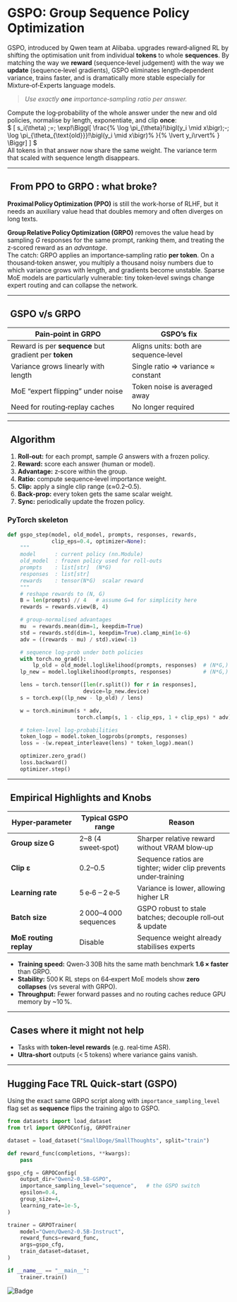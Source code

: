 # GSPO: Group Sequence Policy Optimization

GSPO, introduced by Qwen team at Alibaba. upgrades reward‑aligned RL by shifting the optimisation unit from individual **tokens** to whole **sequences**.  By matching the way we **reward** (sequence‑level judgement) with the way we **update** (sequence‑level gradients), GSPO eliminates length‑dependent variance, trains faster, and is dramatically more stable especially for Mixture‑of‑Experts language models.



> *Use exactly **one** importance‑sampling ratio per answer.*

Compute the log‑probability of the whole answer under the new and old policies, normalise by length, exponentiate, and clip **once**: <br>
$
[
s_i(\theta)
  \;=\;
  \exp\!\Biggl[
    \frac{%
      \log \pi_{\theta}\!\bigl(y_i \mid x\bigr)\;-\;
      \log \pi_{\theta_{\text{old}}}\!\bigl(y_i \mid x\bigr)%
    }{%
      \lvert y_i\rvert%
    }
  \Biggr]
]
$ <br>
All tokens in that answer now share the same weight.  The variance term that scaled with sequence length disappears.

---

##   From PPO to GRPO : what broke?

**Proximal Policy Optimization (PPO)** is still the work‑horse of RLHF, but it needs an auxiliary value head that doubles memory and often diverges on long texts.

**Group Relative Policy Optimization (GRPO)** removes the value head by sampling *G* responses for the same prompt, ranking them, and treating the z‑scored reward as an *advantage*.  
The catch: GRPO applies an importance‑sampling ratio **per token**.  On a thousand‑token answer, you multiply a thousand noisy numbers due to which variance grows with length, and gradients become unstable.  Sparse MoE models are particularly vulnerable: tiny token‑level swings change expert routing and can collapse the network.

---

##   GSPO v/s GRPO

| Pain‑point in GRPO | GSPO’s fix                            |
| --- |---------------------------------------|
| Reward is per **sequence** but gradient per **token** | Aligns units: both are sequence‑level |
| Variance grows linearly with length | Single ratio ⇒ variance ≈ constant    |
| MoE “expert flipping” under noise | Token noise is averaged away          |
| Need for routing‑replay caches | No longer required                    |

---

##   Algorithm 
1. **Roll‑out:** for each prompt, sample *G* answers with a frozen policy.  
2. **Reward:** score each answer (human or model).  
3. **Advantage:** z‑score within the group.  
4. **Ratio:** compute sequence‑level importance weight.  
5. **Clip:** apply a single clip range (ε≈0.2–0.5).  
6. **Back‑prop:** every token gets the same scalar weight.  
7. **Sync:** periodically update the frozen policy.

### PyTorch skeleton

```python
def gspo_step(model, old_model, prompts, responses, rewards,
              clip_eps=0.4, optimizer=None):
    """
    model      : current policy (nn.Module)
    old_model  : frozen policy used for roll-outs
    prompts    : list[str]  (N*G)
    responses  : list[str]
    rewards    : tensor(N*G)  scalar reward
    """
    # reshape rewards to (N, G)
    B = len(prompts) // 4   # assume G=4 for simplicity here
    rewards = rewards.view(B, 4)

    # group‑normalised advantages
    mu  = rewards.mean(dim=1, keepdim=True)
    std = rewards.std(dim=1, keepdim=True).clamp_min(1e-6)
    adv = ((rewards - mu) / std).view(-1)

    # sequence log‑prob under both policies
    with torch.no_grad():
        lp_old = old_model.loglikelihood(prompts, responses)  # (N*G,)
    lp_new = model.loglikelihood(prompts, responses)          # (N*G,)

    lens = torch.tensor([len(r.split()) for r in responses],
                        device=lp_new.device)
    s = torch.exp((lp_new - lp_old) / lens)

    w = torch.minimum(s * adv,
                      torch.clamp(s, 1 - clip_eps, 1 + clip_eps) * adv)

    # token‑level log‑probabilities
    token_logp = model.token_logprobs(prompts, responses)
    loss = -(w.repeat_interleave(lens) * token_logp).mean()

    optimizer.zero_grad()
    loss.backward()
    optimizer.step()
```

---

##   Empirical Highlights and Knobs

| Hyper‑parameter | Typical GSPO range | Reason |
| --- | --- | --- |
| **Group size G** | 2–8 (4 sweet‑spot) | Sharper relative reward without VRAM blow‑up |
| **Clip ε** | 0.2–0.5 | Sequence ratios are tighter; wider clip prevents under‑training |
| **Learning rate** | 5 e‑6 – 2 e‑5 | Variance is lower, allowing higher LR |
| **Batch size** | 2 000–4 000 sequences | GSPO robust to stale batches; decouple roll‑out & update |
| **MoE routing replay** | Disable | Sequence weight already stabilises experts |


* **Training speed:** Qwen‑3 30B hits the same math benchmark **1.6 × faster** than GRPO.  
* **Stability:** 500 K RL steps on 64‑expert MoE models show **zero collapses** (vs several with GRPO).  
* **Throughput:** Fewer forward passes and no routing caches reduce GPU memory by ~10 %.

---

##   Cases where it might not help

* Tasks with **token‑level rewards** (e.g. real‑time ASR).  
* **Ultra‑short** outputs (< 5 tokens) where variance gains vanish.  

---

## Hugging Face TRL Quick‑start (GSPO)

Using the exact same GRPO script along with `importance_sampling_level` flag set as **sequence** flips the training algo to GSPO.

```python
from datasets import load_dataset
from trl import GRPOConfig, GRPOTrainer

dataset = load_dataset("SmallDoge/SmallThoughts", split="train")

def reward_func(completions, **kwargs):
    pass

gspo_cfg = GRPOConfig(
    output_dir="Qwen2-0.5B-GSPO",
    importance_sampling_level="sequence",   # the GSPO switch
    epsilon=0.4,
    group_size=4,
    learning_rate=1e-5,
)

trainer = GRPOTrainer(
    model="Qwen/Qwen2-0.5B-Instruct",
    reward_funcs=reward_func,
    args=gspo_cfg,
    train_dataset=dataset,
)

if __name__ == "__main__":
    trainer.train()
```

[//]: # (*End of Chapter*)

![Badge](https://hitscounter.dev/api/hit?url=https%3A%2F%2Fbajajra.github.io%2Fmachinamasquerade%2Fgspo.html&label=Visitors&icon=clipboard-data&color=%23D70040&message=&style=for-the-badge&tz=UTC)